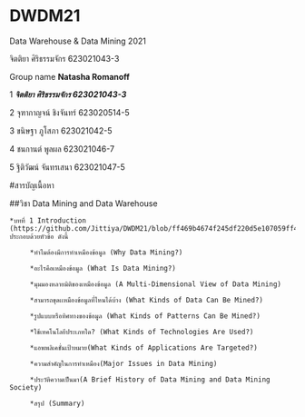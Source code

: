 # DWDM21
Data Warehouse &amp; Data Mining 2021

จิตติยา ศิริธรรมจักร   623021043-3

Group name **Natasha Romanoff**

1 **_จิตติยา ศิริธรรมจักร  623021043-3_**

2 จุฑากาญจน์ ชิงจันทร์     623020514-5    

3 ขนิษฐา ภูโสภา          623021042-5   

4 ชนกานต์ พูลผล         623021046-7

5 ฐิติวัฒน์ จันทรเสนา       623021047-5   

#สารบัญเนื้อหา

  ##วิชา Data Mining and Data Warehouse

    *บทที่ 1 Introduction (https://github.com/Jittiya/DWDM21/blob/ff469b4674f245df220d5e107059ff4aa02c8720/Lecture%20Chapter%201.pdf) ประกอบด้วยหัวข้อ ดังนี้

         *ทำไมต้องมีการทำเหมืองข้อมูล (Why Data Mining?)

         *อะไรคือเหมืองข้อมูล (What Is Data Mining?)

         *มุมมองหลายมิติของเหมืองข้อมูล (A Multi-Dimensional View of Data Mining)

         *สามารถขุดเเหมืองข้อมูลที่ไหนได้บ้าง (What Kinds of Data Can Be Mined?)

         *รูปแบบหรือทิศทางของข้อมูล (What Kinds of Patterns Can Be Mined?)

         *ใช้เทคโนโลยีประเภทใด? (What Kinds of Technologies Are Used?)

         *แอพพลิเคชั่นเป้าหมาย(What Kinds of Applications Are Targeted?)

         *ความสำคัญในการทำเหมือง(Major Issues in Data Mining)

         *ประวัติความเป็นมา(A Brief History of Data Mining and Data Mining Society)

         *สรุป (Summary)
